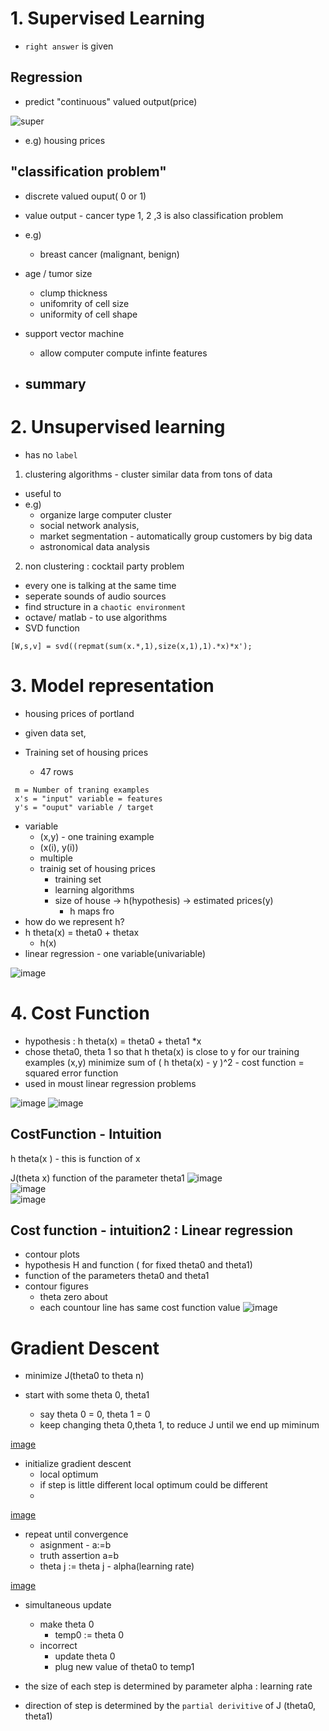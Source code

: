 # 1. Supervised Learning

- `right answer` is given

## Regression
- predict "continuous" valued output(price)

![super](images/week1_1.PNG)
- e.g) housing prices
## "classification problem" 
- discrete valued ouput( 0 or 1)
- value output - cancer type 1, 2 ,3 is also classification problem

- e.g)
  - breast cancer (malignant, benign)
  
- age / tumor size
  - clump thickness
  - unifomrity of cell size
  - uniformity of cell shape
- support vector machine
  - allow computer compute infinte features
- summary
  - 

#  2. Unsupervised learning
- has no `label`
1. clustering algorithms - cluster similar data from tons of data
- useful to 
- e.g) 
  - organize large computer cluster
  - social network analysis, 
  - market segmentation - automatically group customers by big data
  - astronomical data analysis
2. non clustering : cocktail party problem
  - every one is talking at the same time
  - seperate sounds of audio sources
  - find structure in a `chaotic environment`
- octave/ matlab - to use algorithms
- SVD function
```
[W,s,v] = svd((repmat(sum(x.*,1),size(x,1),1).*x)*x');
```


# 3. Model representation
- housing prices of portland
- given data set, 

- Training set of housing prices
  - 47 rows 
```
 m = Number of traning examples
 x's = "input" variable = features
 y's = "ouput" variable / target
``` 
- variable
  - (x,y) - one training example
  - (x(i), y(i))
  - multiple 
  - trainig set of housing prices
    - training set
    - learning algorithms 
    - size of house -> h(hypothesis) -> estimated prices(y)
      - h maps fro
- how do we represent h?
- h theta(x) = theta0 + thetax
  - h(x) 
- linear regression - one variable(univariable)

![image](images/week1_4.PNG)

# 4. Cost Function
- hypothesis : h theta(x) = theta0 + theta1 *x
- chose theta0, theta 1 so that h theta(x) is close to y for our training examples (x,y)
   minimize sum of ( h theta(x) - y )^2 - cost function = squared error function
- used in moust linear regression problems

![image](images/week1_6.PNG)
![image](images/week1_5.PNG)

## CostFunction - Intuition

h theta(x ) - this is function of x

J(theta x) function of the parameter theta1
![image](images/week1_7.PNG)  
![image](images/week1_8.PNG)  
![image](images/week1_9.PNG)  


## Cost function - intuition2 : Linear regression
- contour plots
- hypothesis H and function ( for fixed theta0 and theta1)
- function of the parameters theta0 and theta1
- contour figures
  - theta zero about
  - each countour line has same cost function value
![image](images/week1_10.PNG)
  

# Gradient Descent 
- minimize J(theta0 to theta n)

- start with some theta 0, theta1
  - say theta 0 = 0, theta 1 = 0
  - keep changing theta 0,theta 1, to reduce J until we end up miminum

[image](images/week1_12.PNG)
- initialize gradient descent
  - local optimum 
  - if step is little different local optimum could be different
  - 
[image](images/week1_13.PNG)
- repeat until convergence
  - asignment  - a:=b
  - truth assertion  a=b
  - theta j := theta j - alpha(learning rate)

[image](images/week1_14.PNG)
- simultaneous update
  - make theta 0
    - temp0 := theta 0
  - incorrect
    - update theta 0
    - plug new value of theta0 to temp1

- the size of each step is determined by parameter alpha : learning rate
- direction of step is determined by the `partial derivitive` of J (theta0, theta1)